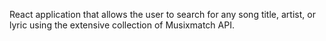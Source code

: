 React application that allows the user to search for any song title, artist, or lyric using the extensive collection of Musixmatch API.
